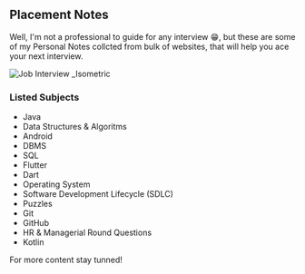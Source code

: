 ## Placement Notes 
Well, I'm not a professional to guide for any interview 😁, but these are some of my Personal Notes collcted from bulk of websites, that will help you ace your next interview. 

![Job Interview _Isometric](https://user-images.githubusercontent.com/36065206/213624058-efd12c3c-6e70-4306-a981-a42a91b8494e.png)

### Listed Subjects
- Java
- Data Structures & Algoritms
- Android
- DBMS
- SQL
- Flutter
- Dart
- Operating System
- Software Development Lifecycle (SDLC)
- Puzzles
- Git
- GitHub
- HR & Managerial Round Questions
- Kotlin

For more content stay tunned!
